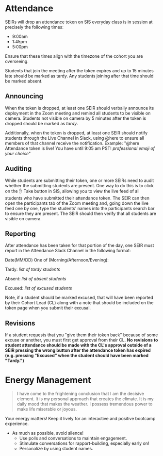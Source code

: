 # Attendance

SEIRs will drop an attendance token on SIS everyday class is in session at precisely the following times:

- 9:00am
- 1:45pm
- 5:00pm 

Ensure that these times align with the timezone of the cohort you are overseeing.

Students that join the meeting after the token expires and up to 15 minutes late should be marked as tardy. Any students joining after that time should be marked absent. 

## Announcing

When the token is dropped, at least one SEIR should verbally announce its deployment in the Zoom meeting and remind all students to be visible on camera. Students not visible on camera by 5 minutes after the token is dropped should be marked as *tardy*.

Additionally, when the token is dropped, at least one SEIR should notify students through the Live Channel in Slack, using @here to ensure all members of that channel receive the notification. Example: "@here Attendance token is live! You have until 9:05 am PST! *professional emoji of your choice*"

## Auditing

While students are submitting their token, one or more SEIRs need to audit whether the submitting students are present. One way to do this is to click on the ✋ Take button in SIS, allowing you to view the live feed of all students who have submitted their attendance token. The SEIR can then open the participants tab of the Zoom meeting and, going down the live feed one by one, type the students' names into the participants search bar to ensure they are present. The SEIR should then verify that all students are visible on camera.

## Reporting

After attendance has been taken for that portion of the day, one SEIR must report in the Attendance Slack Channel in the following format:

Date(MM/DD) One of (Morning/Afternoon/Evening):

Tardy:
*list of tardy students*

Absent:
*list of absent students*

Excused:
*list of excused students*

Note, if a student should be marked excused, that will have been reported by their Cohort Lead (CL) along with a note that should be included on the token page when you submit their excusal.

## Revisions

If a student requests that you "give them their token back" because of some excuse or another, you must first get approval from their CL. **No revisions to student attendance should be made with the CL's approval outside of a SEIR pressing the wrong button after the attendance token has expired (e.g. pressing "Excused" when the student should have been marked "Tardy.")**

# Energy Management

> I have come to the frightening conclusion that I am the decisive element. It is my personal approach that creates the climate. It is my daily mood that makes the weather. I possess tremendous power to make life miserable or joyous.

Your energy matters! Keep it lively for an interactive and positive bootcamp experience.

- As much as possible, avoid silence!
    - Use polls and conversations to maintain engagement.
    - Stimulate conversations for rapport-building, especially early on!
    - Personalize by using student names.
